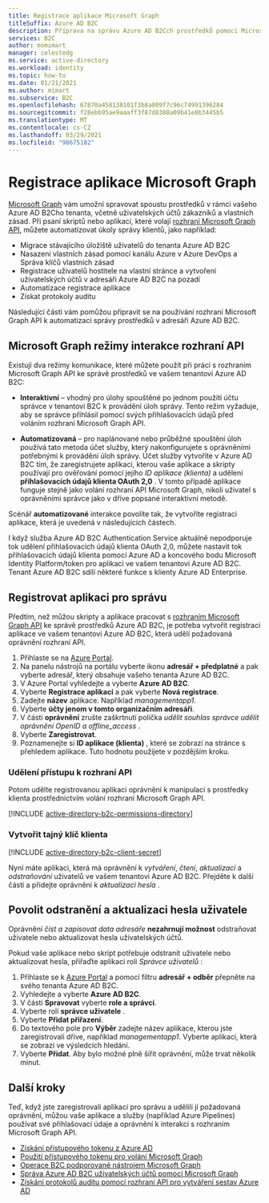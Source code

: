 ```yaml
---
title: Registrace aplikace Microsoft Graph
titleSuffix: Azure AD B2C
description: Příprava na správu Azure AD B2Cch prostředků pomocí Microsoft Graph registraci aplikace, která má udělena požadovaná oprávnění Graph API.
services: B2C
author: msmimart
manager: celestedg
ms.service: active-directory
ms.workload: identity
ms.topic: how-to
ms.date: 01/21/2021
ms.author: mimart
ms.subservice: B2C
ms.openlocfilehash: 67870a458138101f3b8a009f7c96c74991396284
ms.sourcegitcommit: f28ebb95ae9aaaff3f87d8388a09b41e0b3445b5
ms.translationtype: MT
ms.contentlocale: cs-CZ
ms.lasthandoff: 03/29/2021
ms.locfileid: "98675182"
---
```

# <a name="register-a-microsoft-graph-application"></a>Registrace aplikace Microsoft Graph

[Microsoft Graph][ms-graph] vám umožní spravovat spoustu prostředků v rámci vašeho Azure AD B2Cho tenanta, včetně uživatelských účtů zákazníků a vlastních zásad. Při psaní skriptů nebo aplikací, které volají [rozhraní Microsoft Graph API][ms-graph-api], můžete automatizovat úkoly správy klientů, jako například:

* Migrace stávajícího úložiště uživatelů do tenanta Azure AD B2C
* Nasazení vlastních zásad pomocí kanálu Azure v Azure DevOps a Správa klíčů vlastních zásad
* Registrace uživatelů hostitele na vlastní stránce a vytvoření uživatelských účtů v adresáři Azure AD B2C na pozadí
* Automatizace registrace aplikace
* Získat protokoly auditu

Následující části vám pomůžou připravit se na používání rozhraní Microsoft Graph API k automatizaci správy prostředků v adresáři Azure AD B2C.

## <a name="microsoft-graph-api-interaction-modes"></a>Microsoft Graph režimy interakce rozhraní API

Existují dva režimy komunikace, které můžete použít při práci s rozhraním Microsoft Graph API ke správě prostředků ve vašem tenantovi Azure AD B2C:

* **Interaktivní** – vhodný pro úlohy spouštěné po jednom použití účtu správce v tenantovi B2C k provádění úloh správy. Tento režim vyžaduje, aby se správce přihlásil pomocí svých přihlašovacích údajů před voláním rozhraní Microsoft Graph API.

* **Automatizovaná** – pro naplánované nebo průběžné spouštění úloh používá tato metoda účet služby, který nakonfigurujete s oprávněními potřebnými k provádění úloh správy. Účet služby vytvoříte v Azure AD B2C tím, že zaregistrujete aplikaci, kterou vaše aplikace a skripty používají pro ověřování pomocí jejího *ID aplikace (klienta)* a udělení **přihlašovacích údajů klienta OAuth 2,0** . V tomto případě aplikace funguje stejně jako volání rozhraní API Microsoft Graph, nikoli uživatel s oprávněními správce jako v dříve popsané interaktivní metodě.

Scénář **automatizované** interakce povolíte tak, že vytvoříte registraci aplikace, která je uvedená v následujících částech.

I když služba Azure AD B2C Authentication Service aktuálně nepodporuje tok udělení přihlašovacích údajů klienta OAuth 2,0, můžete nastavit tok přihlašovacích údajů klienta pomocí Azure AD a koncového bodu Microsoft Identity Platform/token pro aplikaci ve vašem tenantovi Azure AD B2C. Tenant Azure AD B2C sdílí některé funkce s klienty Azure AD Enterprise.

## <a name="register-management-application"></a>Registrovat aplikaci pro správu

Předtím, než můžou skripty a aplikace pracovat s [rozhraním Microsoft Graph API][ms-graph-api] ke správě prostředků Azure AD B2C, je potřeba vytvořit registraci aplikace ve vašem tenantovi Azure AD B2C, která udělí požadovaná oprávnění rozhraní API.

1. Přihlaste se na [Azure Portal](https://portal.azure.com).
1. Na panelu nástrojů na portálu vyberte ikonu **adresář + předplatné** a pak vyberte adresář, který obsahuje vašeho tenanta Azure AD B2C.
1. V Azure Portal vyhledejte a vyberte **Azure AD B2C**.
1. Vyberte **Registrace aplikací** a pak vyberte **Nová registrace**.
1. Zadejte **název** aplikace. Například *managementapp1*.
1. Vyberte **účty jenom v tomto organizačním adresáři**.
1. V části **oprávnění** zrušte zaškrtnutí políčka *udělit souhlas správce udělit oprávnění OpenID a offline_access* .
1. Vyberte **Zaregistrovat**.
1. Poznamenejte si **ID aplikace (klienta)** , které se zobrazí na stránce s přehledem aplikace. Tuto hodnotu použijete v pozdějším kroku.

### <a name="grant-api-access"></a>Udělení přístupu k rozhraní API

Potom udělte registrovanou aplikaci oprávnění k manipulaci s prostředky klienta prostřednictvím volání rozhraní Microsoft Graph API.

[!INCLUDE [active-directory-b2c-permissions-directory](../../includes/active-directory-b2c-permissions-directory.md)]

### <a name="create-client-secret"></a>Vytvořit tajný klíč klienta

[!INCLUDE [active-directory-b2c-client-secret](../../includes/active-directory-b2c-client-secret.md)]

Nyní máte aplikaci, která má oprávnění k *vytváření*, *čtení*, *aktualizaci* a *odstraňování* uživatelů ve vašem tenantovi Azure AD B2C. Přejděte k další části a přidejte oprávnění k *aktualizaci hesla* .

## <a name="enable-user-delete-and-password-update"></a>Povolit odstranění a aktualizaci hesla uživatele

Oprávnění *číst a zapisovat data adresáře* **nezahrnují možnost** odstraňovat uživatele nebo aktualizovat hesla uživatelských účtů.

Pokud vaše aplikace nebo skript potřebuje odstranit uživatele nebo aktualizovat hesla, přiřaďte aplikaci roli *Správce uživatelů* :

1. Přihlaste se k [Azure Portal](https://portal.azure.com) a pomocí filtru **adresář + odběr** přepněte na svého tenanta Azure AD B2C.
1. Vyhledejte a vyberte **Azure AD B2C**.
1. V části **Spravovat** vyberte **role a správci**.
1. Vyberte roli **správce uživatele** .
1. Vyberte **Přidat přiřazení**.
1. Do textového pole pro **Výběr** zadejte název aplikace, kterou jste zaregistrovali dříve, například *managementapp1*. Vyberte aplikaci, která se zobrazí ve výsledcích hledání.
1. Vyberte **Přidat**. Aby bylo možné plně šířit oprávnění, může trvat několik minut.

## <a name="next-steps"></a>Další kroky

Teď, když jste zaregistrovali aplikaci pro správu a udělili jí požadovaná oprávnění, můžou vaše aplikace a služby (například Azure Pipelines) používat své přihlašovací údaje a oprávnění k interakci s rozhraním Microsoft Graph API. 

* [Získání přístupového tokenu z Azure AD](/graph/auth-v2-service#4-get-an-access-token)
* [Použití přístupového tokenu pro volání Microsoft Graph](/graph/auth-v2-service#4-get-an-access-token)
* [Operace B2C podporované nástrojem Microsoft Graph](microsoft-graph-operations.md)
* [Správa Azure AD B2C uživatelských účtů pomocí Microsoft Graph](microsoft-graph-operations.md)
* [Získání protokolů auditu pomocí rozhraní API pro vytváření sestav Azure AD](view-audit-logs.md#get-audit-logs-with-the-azure-ad-reporting-api)

<!-- LINKS -->
[ms-graph]: /graph/
[ms-graph-api]: /graph/api/overview
